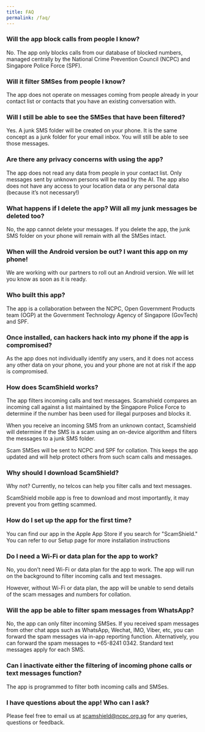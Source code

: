 ```yaml
---
title: FAQ
permalink: /faq/
---
```

### Will the app block calls from people I know?

No. The app only blocks calls from our database of blocked numbers, managed centrally by the National Crime Prevention Council (NCPC) and Singapore Police Force (SPF).

### Will it filter SMSes from people I know?

The app does not operate on messages coming from people already in your contact list or contacts that you have an existing conversation with.

### Will I still be able to see the SMSes that have been filtered?

Yes. A junk SMS folder will be created on your phone. It is the same concept as a junk folder for your email inbox. You will still be able to see those messages.

### Are there any privacy concerns with using the app?

The app does not read any data from people in your contact list. Only messages sent by unknown persons will be read by the AI. The app also does not have any access to your location data or any personal data (because it’s not necessary!)

### What happens if I delete the app? Will all my junk messages be deleted too?

No, the app cannot delete your messages. If you delete the app, the junk SMS folder on your phone will remain with all the SMSes intact.

### When will the Android version be out? I want this app on my phone!

We are working with our partners to roll out an Android version. We will let you know as soon as it is ready.

### Who built this app?

The app is a collaboration between the NCPC, Open Government Products team (OGP) at the Government Technology Agency of Singapore (GovTech) and SPF.

### Once installed, can hackers hack into my phone if the app is compromised?

As the app does not individually identify any users, and it does not access any other data on your phone, you and your phone are not at risk if the app is compromised.

### How does ScamShield works?

The app filters incoming calls and text messages. Scamshield compares an incoming call against a list maintained by the Singapore Police Force to determine if the number has been used for illegal purposes and blocks it. 

When you receive an incoming SMS from an unknown contact,  Scamshield will determine if the SMS is a scam using an on-device algorithm and filters the messages to a junk SMS folder.

Scam SMSes will be sent to NCPC and SPF for collation. This keeps the app updated and will help protect others from such scam calls and messages.

### Why should I download ScamShield?

Why not? Currently, no telcos can help you filter calls and text messages. 

ScamShield mobile app is free to download and most importantly, it may prevent you from getting scammed. 

### How do I set up the app for the first time?

You can find our app in the Apple App Store if you search for "ScamShield." You can refer to our Setup page for more installation instructions

### Do I need a Wi-Fi or data plan for the app to work?

No, you don’t need Wi-Fi or data plan for the app to work. The app will run on the background to filter incoming calls and text messages. 

However, without Wi-Fi or data plan, the app will be unable to send details of the scam messages and numbers for collation.

### Will the app be able to filter spam messages from WhatsApp?

No, the app can only filter incoming SMSes. If you received spam messages from other chat apps such as WhatsApp, Wechat, IMO, Viber, etc, you can forward the spam messages via in-app reporting function. Alternatively, you can forward the spam messages to +65-8241 0342. Standard text messages apply for each SMS.

### Can I inactivate either the filtering of incoming phone calls or text messages function?

The app is programmed to filter both incoming calls and SMSes.

### I have questions about the app! Who can I ask?

Please feel free to email us at [scamshield@ncpc.org.sg](mailto:scamshield@ncpc.org.sg) for any queries, questions or feedback.